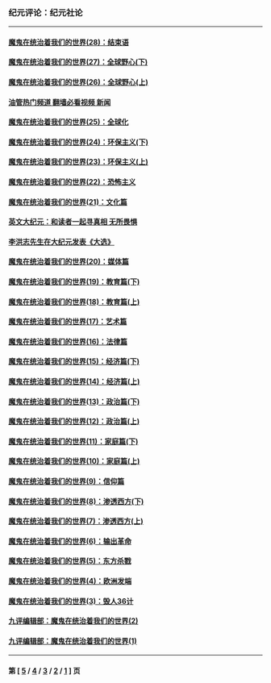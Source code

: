 ### 纪元评论：纪元社论
---
#### [魔鬼在统治着我们的世界(28)：结束语](../../pages/nsc422/n10936246.md?06110330) 
#### [魔鬼在统治着我们的世界(27)：全球野心(下)](../../pages/nsc422/n10928319.md?06110330) 
#### [魔鬼在统治着我们的世界(26)：全球野心(上)](../../pages/nsc422/n10900318.md?06110330) 
#### [油管热门频道 翻墙必看视频 新闻](ok?06110330)
#### [魔鬼在统治着我们的世界(25)：全球化](../../pages/nsc422/n10788205.md?06110330) 
#### [魔鬼在统治着我们的世界(24)：环保主义(下)](../../pages/nsc422/n10695307.md?06110330) 
#### [魔鬼在统治着我们的世界(23)：环保主义(上)](../../pages/nsc422/n10688613.md?06110330) 
#### [魔鬼在统治着我们的世界(22)：恐怖主义](../../pages/nsc422/n10614727.md?06110330) 
#### [魔鬼在统治着我们的世界(21)：文化篇](../../pages/nsc422/n10597706.md?06110330) 
#### [英文大纪元：和读者一起寻真相 无所畏惧](../../pages/nsc422/n12542027.md?06110330) 
#### [李洪志先生在大纪元发表《大选》](../../pages/nsc422/n12534746.md?06110330) 
#### [魔鬼在统治着我们的世界(20)：媒体篇](../../pages/nsc422/n10586579.md?06110330) 
#### [魔鬼在统治着我们的世界(19)：教育篇(下)](../../pages/nsc422/n10564808.md?06110330) 
#### [魔鬼在统治着我们的世界(18)：教育篇(上)](../../pages/nsc422/n10526970.md?06110330) 
#### [魔鬼在统治着我们的世界(17)：艺术篇](../../pages/nsc422/n10499093.md?06110330) 
#### [魔鬼在统治着我们的世界(16)：法律篇](../../pages/nsc422/n10485969.md?06110330) 
#### [魔鬼在统治着我们的世界(15)：经济篇(下)](../../pages/nsc422/n10469975.md?06110330) 
#### [魔鬼在统治着我们的世界(14)：经济篇(上)](../../pages/nsc422/n10457370.md?06110330) 
#### [魔鬼在统治着我们的世界(13)：政治篇(下)](../../pages/nsc422/n10448270.md?06110330) 
#### [魔鬼在统治着我们的世界(12)：政治篇(上)](../../pages/nsc422/n10444576.md?06110330) 
#### [魔鬼在统治着我们的世界(11)：家庭篇(下)](../../pages/nsc422/n10440961.md?06110330) 
#### [魔鬼在统治着我们的世界(10)：家庭篇(上)](../../pages/nsc422/n10435448.md?06110330) 
#### [魔鬼在统治着我们的世界(9)：信仰篇](../../pages/nsc422/n10432159.md?06110330) 
#### [魔鬼在统治着我们的世界(8)：渗透西方(下)](../../pages/nsc422/n10429603.md?06110330) 
#### [魔鬼在统治着我们的世界(7)：渗透西方(上)](../../pages/nsc422/n10426013.md?06110330) 
#### [魔鬼在统治着我们的世界(6)：输出革命](../../pages/nsc422/n10421536.md?06110330) 
#### [魔鬼在统治着我们的世界(5)：东方杀戮](../../pages/nsc422/n10417707.md?06110330) 
#### [魔鬼在统治着我们的世界(4)：欧洲发端](../../pages/nsc422/n10414890.md?06110330) 
#### [魔鬼在统治着我们的世界(3)：毁人36计](../../pages/nsc422/n10411583.md?06110330) 
#### [九评编辑部：魔鬼在统治着我们的世界(2)](../../pages/nsc422/n10410036.md?06110330) 
#### [九评编辑部：魔鬼在统治着我们的世界(1)](../../pages/nsc422/n10406825.md?06110330) 

---
#### 第 [ [5](./5.md?06110330) / [4](./4.md?06110330) / [3](./3.md?06110330) / [2](./2.md?06110330) / [1](./1.md?06110330) ] 页
